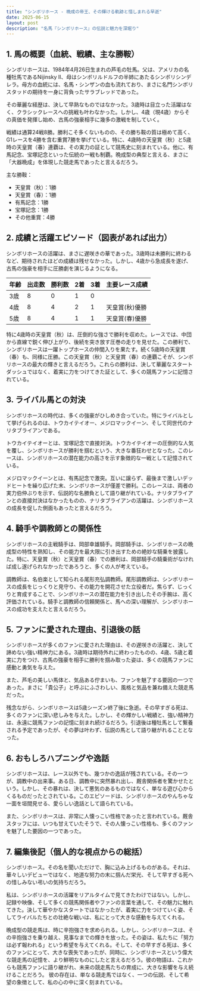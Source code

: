 ```yaml
---
title: "シンボリホース - 晩成の帝王、その輝ける軌跡と惜しまれる早逝"
date: 2025-06-15
layout: post
description: "名馬『シンボリホース』の伝説と魅力を深堀り"
---
```


## 1. 馬の概要（血統、戦績、主な勝鞍）

シンボリホースは、1984年4月26日生まれの芦毛の牡馬。父は、アメリカの名種牡馬であるNijinsky II、母はシンボリルドルフの半姉にあたるシンボリシンデレラ。母方の血統には、名馬・シンザンの血も流れており、まさに名門シンボリスタッドの期待を一身に背負ったサラブレッドであった。

その華麗な経歴は、決して早熟なものではなかった。3歳時は目立った活躍はなく、クラシックレースへの挑戦も叶わなかった。しかし、4歳（現4歳）からその真価を発揮し始め、古馬の強豪相手に幾多の激戦を制していく。

戦績は通算24戦8勝。勝利こそ多くないものの、その勝ち鞍の質は極めて高く、G1レースを4勝を含む重賞7勝を挙げている。特に、4歳時の天皇賞（秋）と5歳時の天皇賞（春）連覇は、その実力の証として競馬史に刻まれている。他に、有馬記念、宝塚記念といった伝統の一戦も制覇。晩成型の典型と言える、まさに「大器晩成」を体現した競走馬であったと言えるだろう。


主な勝鞍：

* 天皇賞（秋）：1勝
* 天皇賞（春）：1勝
* 有馬記念：1勝
* 宝塚記念：1勝
* その他重賞：4勝


## 2. 成績と活躍エピソード（図表があれば出力）

シンボリホースの活躍は、まさに遅咲きの華であった。3歳時は未勝利に終わるなど、期待されたほどの成績は残せなかった。しかし、4歳から急成長を遂げ、古馬の強豪を相手に圧勝劇を演じるようになる。

| 年齢 | 出走数 | 勝利数 | 2着 | 3着 | 主要レース成績 |
|---|---|---|---|---|---|
| 3歳 | 8 | 0 | 1 | 0 |  |
| 4歳 | 8 | 4 | 2 | 1 | 天皇賞(秋)優勝 |
| 5歳 | 8 | 4 | 1 | 1 | 天皇賞(春)優勝 |


特に4歳時の天皇賞（秋）は、圧倒的な強さで勝利を収めた。レースでは、中団から直線で鋭く伸び上がり、後続を突き放す圧巻の走りを見せた。この勝利で、シンボリホースは一躍トップホースの仲間入りを果たす。続く5歳時の天皇賞（春）も、同様に圧勝。この天皇賞（秋）と天皇賞（春）の連覇こそが、シンボリホースの最大の輝きと言えるだろう。これらの勝利は、決して華麗なスタートダッシュではなく、着実に力をつけてきた証として、多くの競馬ファンに記憶されている。


## 3. ライバル馬との対決

シンボリホースの時代は、多くの強豪がひしめき合っていた。特にライバルとして挙げられるのは、トウカイテイオー、メジロマックイーン、そして同世代のナリタブライアンである。

トウカイテイオーとは、宝塚記念で直接対決。トウカイテイオーの圧倒的な人気を覆し、シンボリホースが勝利を掴むという、大きな番狂わせとなった。このレースは、シンボリホースの潜在能力の高さを示す象徴的な一戦として記憶されている。

メジロマックイーンとは、有馬記念で激突。互いに譲らず、最後まで激しいデッドヒートを繰り広げた末、シンボリホースが僅差で勝利。このレースは、両者の実力伯仲ぶりを示す、伝説的な名勝負として語り継がれている。ナリタブライアンとの直接対決はなかったものの、ナリタブライアンの活躍は、シンボリホースの成長を促した側面もあったと言えるだろう。


## 4. 騎手や調教師との関係性

シンボリホースの主戦騎手は、岡部幸雄騎手。岡部騎手は、シンボリホースの晩成型の特性を熟知し、その能力を最大限に引き出すための絶妙な騎乗を披露した。特に、天皇賞（秋）と天皇賞（春）での勝利は、岡部騎手の騎乗術がなければ成し遂げられなかったであろうと、多くの人が考えている。

調教師は、名伯楽として知られる尾形充弘調教師。尾形調教師は、シンボリホースの成長をじっくりと見守り、その能力を開花させた立役者だ。焦らず、じっくりと育成することで、シンボリホースの潜在能力を引き出したその手腕は、高く評価されている。騎手と調教師の信頼関係と、馬への深い理解が、シンボリホースの成功を支えたと言えるだろう。


## 5. ファンに愛された理由、引退後の話

シンボリホースが多くのファンに愛された理由は、その遅咲きの活躍と、決して諦めない強い精神力にある。3歳時は期待外れに終わったものの、4歳、5歳と着実に力をつけ、古馬の強豪を相手に勝利を掴み取った姿は、多くの競馬ファンに感動と勇気を与えた。

また、芦毛の美しい馬体と、気品ある佇まいも、ファンを魅了する要因の一つであった。まさに「貴公子」と呼ぶにふさわしい、風格と気品を兼ね備えた競走馬だった。

残念ながら、シンボリホースは5歳シーズン終了後に急逝。その早すぎる死は、多くのファンに深い悲しみを与えた。しかし、その輝かしい戦績と、強い精神力は、永遠に競馬ファンの記憶に刻まれ続けるだろう。引退後は種牡馬として繋養される予定であったが、その夢は叶わず、伝説の馬として語り継がれることとなった。


## 6. おもしろハプニングや逸話

シンボリホースは、レース以外でも、幾つかの逸話が残されている。その一つが、調教中の出来事。ある日、調教中に突然暴れ出し、厩舎関係者を驚かせたという。しかし、その暴れは、決して悪気のあるものではなく、単なる遊び心からくるものだったとされている。このエピソードは、シンボリホースのやんちゃな一面を垣間見せる、愛らしい逸話として語られている。

また、シンボリホースは、非常に人懐っこい性格であったと言われている。厩舎スタッフには、いつも甘えていたそうで、その人懐っこい性格も、多くのファンを魅了した要因の一つであった。


## 7. 編集後記（個人的な視点からの総括）

シンボリホース。その名を聞いただけで、胸に込み上げるものがある。それは、華々しいデビューではなく、地道な努力の末に掴んだ栄光、そして早すぎる死への惜しみない弔いの気持ちだろう。

私は、シンボリホースの活躍をリアルタイムで見てきたわけではない。しかし、記録や映像、そして多くの競馬関係者やファンの言葉を通して、その魅力に触れてきた。決して華やかなスタートではなかったが、着実に力をつけていく姿、そしてライバルたちとの壮絶な戦いは、私にとって大きな感動を与えてくれる。

晩成型の競走馬は、時に辛抱強さを求められる。しかし、シンボリホースは、その辛抱強さを乗り越え、見事なまでの輝きを放った。その姿は、私たちに「努力は必ず報われる」という希望を与えてくれる。そして、その早すぎる死は、多くのファンにとって、大きな喪失であったが、同時に、シンボリホースという偉大な競走馬の記憶を、より鮮明なものにしたと言えるだろう。彼の物語は、これからも競馬ファンに語り継がれ、未来の競走馬たちの育成に、大きな影響を与え続けることだろう。  彼の存在は、単なる競走馬ではなく、一つの伝説、そして希望の象徴として、私の心の中に深く刻まれている。
